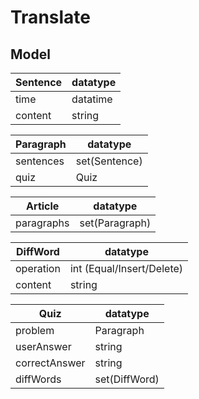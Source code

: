# Translate

## Model

| Sentence | datatype |
|---|---|
| time | datatime |
| content | string |


| Paragraph | datatype |
|---|---|
| sentences | set(Sentence) |
| quiz | Quiz |

| Article | datatype |
|---|---|
| paragraphs | set(Paragraph) |

| DiffWord | datatype |
|---|---|
| operation | int (Equal/Insert/Delete) |
| content | string |


| Quiz | datatype |
|---|---|
| problem | Paragraph |
| userAnswer | string |
| correctAnswer | string |
| diffWords | set(DiffWord) |




